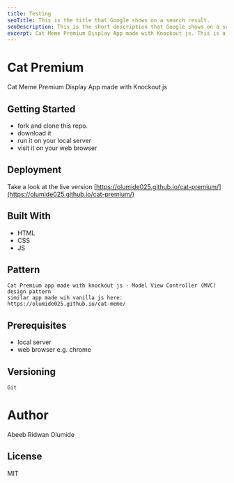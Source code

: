 ```yaml
---
title: Testing
seoTitle: This is the title that Google shows on a search result.
seoDescription: This is the short description that Google shows on a search result.
excerpt: Cat Meme Premium Display App made with Knockout js. This is a free excerpt of the chapter. To see the rest, you'll have to buy the book.
---
```


# Cat Premium

Cat Meme Premium Display App made with Knockout js

## Getting Started

- fork and clone this repo.
- download it
- run it on your local server
- visit it on your web browser

## Deployment

Take a look at the live version [https://olumide025.github.io/cat-premium/](https://olumide025.github.io/cat-premium/)

## Built With

- HTML
- CSS
- JS

## Pattern

    Cat Premium app made with knockout js - Model View Controller (MVC) design pattern
    similar app made wih vanilla js here: https://olumide025.github.io/cat-meme/

## Prerequisites

- local server
- web browser e.g. chrome

## Versioning

    Git

# Author

Abeeb Ridwan Olumide

## License

MIT
